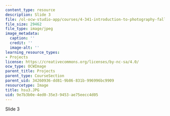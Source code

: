 ```yaml
---
content_type: resource
description: Slide 3
file: /ol-ocw-studio-app/courses/4-341-introduction-to-photography-fall-2002/9e7b3b0e4ed035e39453ae75eecc4d05_hsu3.JPG
file_size: 29462
file_type: image/jpeg
image_metadata:
  caption: ''
  credit: ''
  image-alt: ''
learning_resource_types:
- Projects
license: https://creativecommons.org/licenses/by-nc-sa/4.0/
ocw_type: OCWImage
parent_title: Projects
parent_type: CourseSection
parent_uid: 34260936-dd81-9b86-831b-996996bc9909
resourcetype: Image
title: hsu3.JPG
uid: 9e7b3b0e-4ed0-35e3-9453-ae75eecc4d05
---
```

Slide 3